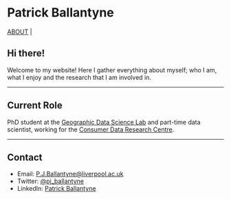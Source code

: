 # Patrick Ballantyne 

[ABOUT](about) | 


## Hi there!

Welcome to my website! Here I gather everything about myself; who I am, what I enjoy and the research that I am involved in. 

---

## Current Role

PhD student at the [Geographic Data Science Lab](https://www.liverpool.ac.uk/geographic-data-science/) and part-time data scientist, working for the [Consumer Data Research Centre](https://www.cdrc.ac.uk).

--- 

## Contact 

- Email: [P.J.Ballantyne@liverpool.ac.uk](mailto::P.J.Ballantyne@liverpool.ac.uk)
- Twitter: [@pj_ballantyne](https://twitter.com/pj_ballantyne)
- LinkedIn: [Patrick Ballantyne](https://www.linkedin.com/in/patrick-ballantyne-660783172/)
